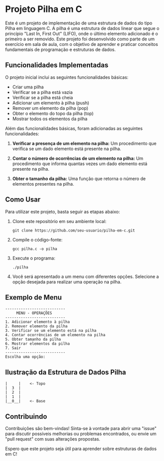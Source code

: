 # Projeto Pilha em C

Este é um projeto de implementação de uma estrutura de dados do tipo Pilha em linguagem C. A pilha é uma estrutura de dados linear que segue o princípio "Last In, First Out" (LIFO), onde o último elemento adicionado é o primeiro a ser removido. Este projeto foi desenvolvido como parte de um exercício em sala de aula, com o objetivo de aprender e praticar conceitos fundamentais de programação e estruturas de dados.

## Funcionalidades Implementadas

O projeto inicial inclui as seguintes funcionalidades básicas:

- Criar uma pilha
- Verificar se a pilha está vazia
- Verificar se a pilha está cheia
- Adicionar um elemento à pilha (push)
- Remover um elemento da pilha (pop)
- Obter o elemento do topo da pilha (top)
- Mostrar todos os elementos da pilha

Além das funcionalidades básicas, foram adicionadas as seguintes funcionalidades:

1. **Verificar a presença de um elemento na pilha:**
   Um procedimento que verifica se um dado elemento está presente na pilha.

2. **Contar o número de ocorrências de um elemento na pilha:**
   Um procedimento que informa quantas vezes um dado elemento está presente na pilha.

3. **Obter o tamanho da pilha:**
   Uma função que retorna o número de elementos presentes na pilha.

## Como Usar

Para utilizar este projeto, basta seguir as etapas abaixo:

1. Clone este repositório em seu ambiente local:

   ```
   git clone https://github.com/seu-usuario/pilha-em-c.git
   ```

2. Compile o código-fonte:

   ```
   gcc pilha.c -o pilha
   ```

3. Execute o programa:

   ```
   ./pilha
   ```

4. Você será apresentado a um menu com diferentes opções. Selecione a opção desejada para realizar uma operação na pilha.

## Exemplo de Menu

```
---------------------------
     MENU - OPERAÇÕES     
---------------------------
1. Adicionar elemento à pilha
2. Remover elemento da pilha
3. Verificar se um elemento está na pilha
4. Contar ocorrências de um elemento na pilha
5. Obter tamanho da pilha
6. Mostrar elementos da pilha
7. Sair
---------------------------
Escolha uma opção: 
```

## Ilustração da Estrutura de Dados Pilha

```
|     |    <- Topo
|  3  |
|  2  |
|  1  |
|__0__|    <- Base
```

## Contribuindo

Contribuições são bem-vindas! Sinta-se à vontade para abrir uma "issue" para discutir possíveis melhorias ou problemas encontrados, ou envie um "pull request" com suas alterações propostas.

Espero que este projeto seja útil para aprender sobre estruturas de dados em C!
